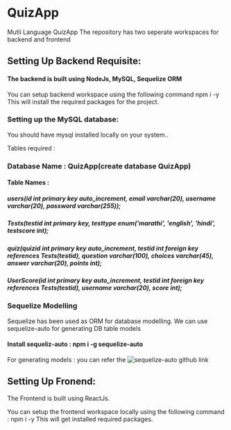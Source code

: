 # QuizApp
Mutli Language QuizApp
The repository has two seperate workspaces for backend and frontend


## Setting Up Backend Requisite:
#### The backend is built using NodeJs, MySQL, Sequelize ORM
You can setup backend workspace using the following command
npm i -y
This will install the required packages for the project.

### Setting up the MySQL database:
You should have mysql installed locally on your system..

Tables required : 
### Database Name : QuizApp(create database QuizApp)
#### Table Names : 
##### users(id int primary key auto_increment, email varchar(20), username varchar(20), password varchar(255));
##### Tests(testid int primary key, testtype enum('marathi', 'english', 'hindi', testscore int);
##### quiz(quizid int primary key auto_increment, testid int foreign key references Tests(testid), question varchar(100), choices varchar(45), answer varchar(20), points int);
##### UserScore(id int primary key auto_increment, testid int foreign key references Tests(testid), username varchar(20), score int);

### Sequelize Modelling
Sequelize has been used as ORM for database modelling.
We can use sequelize-auto for generating DB table models

#### Install sequeliz-auto : npm i -g sequelize-auto
For generating models : you can refer the ![sequelize-auto](https://github.com/sequelize/sequelize-auto) github link




## Setting Up Fronend:
The Frontend is built using ReactJs.

You can setup the frontend workspace locally using the following command : 
npm i -y
This will get installed required packages.





















